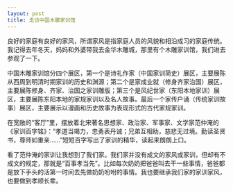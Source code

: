 ```yaml
---
layout: post
title: 走访中国木雕家训馆
---
```



良好的家庭有良好的家风，所谓家风是指家庭人员的风貌和相沿成习的家庭传统。我记得去年冬天，妈妈和外婆带我去金华木雕城，那里有个木雕家训馆，我们进去参观了一下。

中国木雕家训馆分四个展区，第一个是诗礼作家（中国家训简史）展区，主要展陈从西周到明清时期家训的历史和渊源；第二个是家成业就（修身齐家治国）展区，主要展陈修身、齐家、治国之家训雕版；第三个是风纪世家（东阳本地家训）展区，主要展陈东阳本地的家规家训以及名人故事。最后一个家传户诵（传统家训故事）展区，主要展示以漫画和历史故事为表现形式的古代家规家训。

在宽敞的“客厅”里，摆放着北宋著名思想家、政治家、军事家、文学家范仲淹的《家训百字铭》：“孝道当竭力，忠勇表丹诚；兄弟互相助，慈悲无过境。勤读圣贤书，尊师如重亲……”短短百字写出了家训的精华，读起来朗朗上口。

看了范仲淹的家训让我想到了我们家。我们家并没有成文的家风或家训，但却有不成文的规定，那就是“百事孝当先”。比如每次奶奶把爸爸叫去干一些事情，爸爸都是放下手头的活第一时间去先做奶奶吩咐的事情。我也要继承我们家的家训家风，也要做到孝顺长辈。
